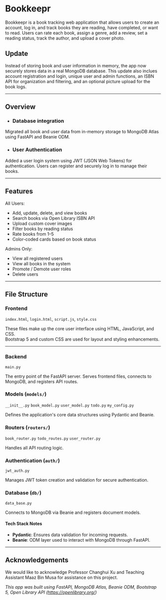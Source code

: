 # Bookkeepr

Bookkeepr is a book tracking web application that allows users to create an account, log in, and track books they are reading, have completed, or want to read. Users can rate each book, assign a genre, add a review, set a reading status, track the author, and upload a cover photo.


## Update

Instead of storing book and user information in memory, the app now securely stores data in a real MongoDB database. This update also inclues account registration and login, unique user and admin functions, an ISBN API for organization and filtering, and an optional picture upload for the book logs.

---

## Overview
- ### Database integration
Migrated all book and user data from in-memory storage to MongoDB Atlas using FastAPI and Beanie ODM.

- ### User Authentication 
Added a user login system using JWT (JSON Web Tokens) for authentication. Users can register and securely log in to manage their books.

---

## Features
All Users:
- Add, update, delete, and view books
- Search books via Open Library ISBN API
- Upload custom cover images
- Filter books by reading status
- Rate books from 1–5
- Color-coded cards based on book status

Admins Only:
- View all registered users
- View all books in the system
- Promote / Demote user roles
- Delete users

---

## File Structure

### Frontend

`index.html`, `login.html`, `script.js`, `style.css`

These files make up the core user interface using HTML, JavaScript, and CSS.  
Bootstrap 5 and custom CSS are used for layout and styling enhancements.

---

### Backend

`main.py`
 
The entry point of the FastAPI server. Serves frontend files, connects to MongoDB, and registers API routes.


### Models (`models/`)

`__init__.py` `book_model.py` `user_model.py` `todo.py` `my_config.py`
  
Defines the application's core data structures using Pydantic and Beanie.


### Routers (`routers/`)

`book_router.py` `todo_routes.py` `user_router.py`

Handles all API routing logic.


### Authentication (`auth/`) 

`jwt_auth.py` 

Manages JWT token creation and validation for secure authentication.


### Database (`db/`)

`data_base.py`

Connects to MongoDB via Beanie and registers document models.


#### Tech Stack Notes
- **Pydantic**: Ensures data validation for incoming requests.
- **Beanie**: ODM layer used to interact with MongoDB through FastAPI.

---

## Acknowledgements
We would like to acknowledge Professor Changhui Xu and Teaching Assistant Maaz Bin Musa for assistance on this project. 

_This app was built using FastAPI, MongoDB Atlas, Beanie ODM, Bootstrap 5, Open Library API (https://openlibrary.org/)_





